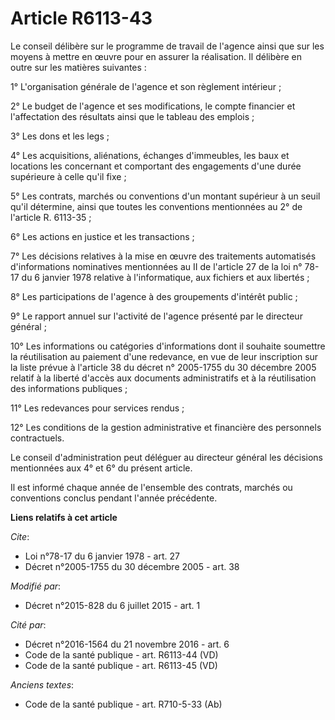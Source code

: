 # Article R6113-43

Le conseil délibère sur le programme de travail de l'agence ainsi que sur les moyens à mettre en œuvre pour en assurer la
réalisation. Il délibère en outre sur les matières suivantes : 

1° L'organisation générale de l'agence et son règlement intérieur ; 

2° Le budget de l'agence et ses modifications, le compte financier et l'affectation des résultats ainsi que le tableau des
emplois ; 

3° Les dons et les legs ; 

4° Les acquisitions, aliénations, échanges d'immeubles, les baux et locations les concernant et comportant des engagements
d'une durée supérieure à celle qu'il fixe ; 

5° Les contrats, marchés ou conventions d'un montant supérieur à un seuil qu'il détermine, ainsi que toutes les conventions
mentionnées au 2° de l'article R. 6113-35 ; 

6° Les actions en justice et les transactions ; 

7° Les décisions relatives à la mise en œuvre des traitements automatisés d'informations nominatives mentionnées au II de
l'article 27 de la loi n° 78-17 du 6 janvier 1978 relative à l'informatique, aux fichiers et aux libertés ; 

8° Les participations de l'agence à des groupements d'intérêt public ; 

9° Le rapport annuel sur l'activité de l'agence présenté par le directeur général ; 

10° Les informations ou catégories d'informations dont il souhaite soumettre la réutilisation au paiement d'une redevance, en
vue de leur inscription sur la liste prévue à l'article 38 du décret n° 2005-1755 du 30 décembre 2005 relatif à la liberté
d'accès aux documents administratifs et à la réutilisation des informations publiques ; 

11° Les redevances pour services rendus ; 

12° Les conditions de la gestion administrative et financière des personnels contractuels. 

Le conseil d'administration peut déléguer au directeur général les décisions mentionnées aux 4° et 6° du présent article. 

Il est informé chaque année de l'ensemble des contrats, marchés ou conventions conclus pendant l'année précédente.

**Liens relatifs à cet article**

_Cite_:

  - Loi n°78-17 du 6 janvier 1978 - art. 27
  - Décret n°2005-1755 du 30 décembre 2005 - art. 38

_Modifié par_:

  - Décret n°2015-828 du 6 juillet 2015 - art. 1

_Cité par_:

  - Décret n°2016-1564 du 21 novembre 2016 - art. 6
  - Code de la santé publique - art. R6113-44 (VD)
  - Code de la santé publique - art. R6113-45 (VD)

_Anciens textes_:

  - Code de la santé publique - art. R710-5-33 (Ab)
